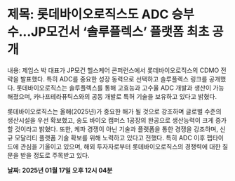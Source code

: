# **제목: 롯데바이오로직스도 ADC 승부수...JP모건서 ‘솔루플렉스’ 플랫폼 최초 공개**

  내용: 제임스 박 대표가 JP모건 헬스케어 콘퍼런스에서 롯데바이오로직스의 CDMO 전략을 발표했다. 특히 ADC를 중요한 성장 동력으로 선택하고 솔루플렉스 링크를 공개했다. 롯데바이오로직스는 솔루플렉스를 통해 고효능과 고수율 ADC 개발과 생산이 가능해졌으며, 카나프테라퓨틱스와의 공동 개발로 특허 기술을 보유하고 있다고 밝혔다.

롯데바이오로직스는 올해(2025년)가 중요한 해가 될 것으로 강조하며 글로벌 수준의 생산시설을 우선 확보했고, 송도 바이오 캠퍼스 1공장의 완공으로 생산능력이 크게 증가할 것이라고 밝혔다. 또한, 케파 경쟁이 아닌 기술과 플랫폼을 통한 경쟁을 강조하며, 신규 모달리티 플랫폼 기술 확보를 위해 노력하고 있다고 전했다. 특히 ADC 이후 펩타이드에 관심을 기울이고 있으며, 해외 투자자로부터 롯데바이오로직스의 경쟁력에 대한 질문을 받을 정도로 주목받고 있다.

  **날짜: 2025년 01월 17일 오후 12시 04분**